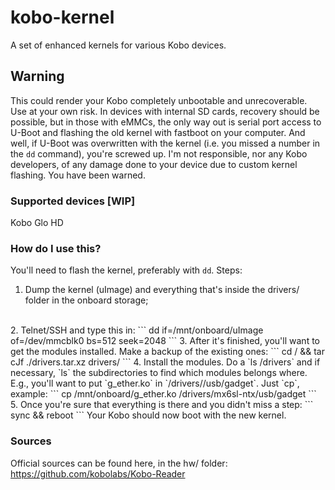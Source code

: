 # kobo-kernel

A set of enhanced kernels for various Kobo devices.
<br>
## Warning
This could render your Kobo completely unbootable and unrecoverable. Use at your own risk. In devices with internal SD cards, recovery should be possible, but in those with eMMCs, the only way out is serial port access to U-Boot and flashing the old kernel with fastboot on your computer. And well, if U-Boot was overwritten with the kernel (i.e. you missed a number in the `dd` command), you're screwed up. I'm not responsible, nor any Kobo developers, of any damage done to your device due to custom kernel flashing. You have been warned.

### Supported devices [WIP]
Kobo Glo HD
<br>
### How do I use this?
You'll need to flash the kernel, preferably with `dd`. Steps:
1. Dump the kernel (uImage) and everything that's inside the drivers/ folder in the onboard storage;
<br>
2. Telnet/SSH and type this in:
```
dd if=/mnt/onboard/uImage of=/dev/mmcblk0 bs=512 seek=2048
```
3. After it's finished, you'll want to get the modules installed. Make a backup of the existing ones:
```
cd / && tar cJf ./drivers.tar.xz drivers/
```
4. Install the modules. Do a `ls /drivers` and if necessary, `ls` the subdirectories to find which modules belongs where. E.g., you'll want to put `g_ether.ko` in `/drivers/<board/cpu id>/usb/gadget`. Just `cp`, example:
```
cp /mnt/onboard/g_ether.ko /drivers/mx6sl-ntx/usb/gadget
```
5. Once you're sure that everything is there and you didn't miss a step:
```
sync && reboot
```
Your Kobo should now boot with the new kernel.

### Sources
Official sources can be found here, in the hw/ folder: https://github.com/kobolabs/Kobo-Reader